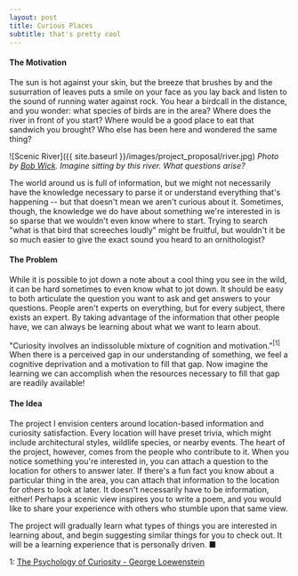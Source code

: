 ```yaml
---
layout: post
title: Curious Places
subtitle: that's pretty cool
---
```

#### The Motivation
The sun is hot against your skin, but the breeze that brushes by and the susurration of leaves puts a smile on your face as you lay back and listen to the sound of running water against rock. You hear a birdcall in the distance, and you wonder: what species of birds are in the area? Where does the river in front of you start? Where would be a good place to eat that sandwich you brought? Who else has been here and wondered the same thing?

![Scenic River]({{ site.baseurl }}/images/project_proposal/river.jpg)
*Photo by [Bob Wick](https://www.flickr.com/photos/mypubliclands/36254153540). Imagine sitting by this river. What questions arise?*

The world around us is full of information, but we might not necessarily have the knowledge necessary to parse it or understand everything that's happening -- but that doesn't mean we aren't curious about it. Sometimes, though, the knowledge we do have about something we're interested in is so sparse that we wouldn't even know where to start. Trying to search "what is that bird that screeches loudly" might be fruitful, but wouldn't it be so much easier to give the exact sound you heard to an ornithologist?

#### The Problem
 While it is possible to jot down a note about a cool thing you see in the wild, it can be hard sometimes to even know what to jot down. It should be easy to both articulate the question you want to ask and get answers to your questions. People aren't experts on everything, but for every subject, there exists an expert. By taking advantage of the information that other people have, we can always be learning about what we want to learn about.

 "Curiosity involves an indissoluble mixture of cognition and motivation."<sup>[1]</sup> When there is a perceived gap in our understanding of something, we feel a cognitive deprivation and a motivation to fill that gap. Now imagine the learning we can accomplish when the resources necessary to fill that gap are readily available!

#### The Idea
The project I envision centers around location-based information and curiosity satisfaction. Every location will have preset trivia, which might include architectural styles, wildlife species, or nearby events. The heart of the project, however, comes from the people who contribute to it. When you notice something you're interested in, you can attach a question to the location for others to answer later. If there's a fun fact you know about a particular thing in the area, you can attach that information to the location for others to look at later. It doesn't necessarily have to be information, either! Perhaps a scenic view inspires you to write a poem, and you would like to share your experience with others who stumble upon that same view.

The project will gradually learn what types of things you are interested in learning about, and begin suggesting  similar things for you to check out. It will be a learning experience that is personally driven. ■


1: [The Psychology of Curiosity - George Loewenstein](https://www.cmu.edu/dietrich/sds/docs/loewenstein/PsychofCuriosity.pdf)
